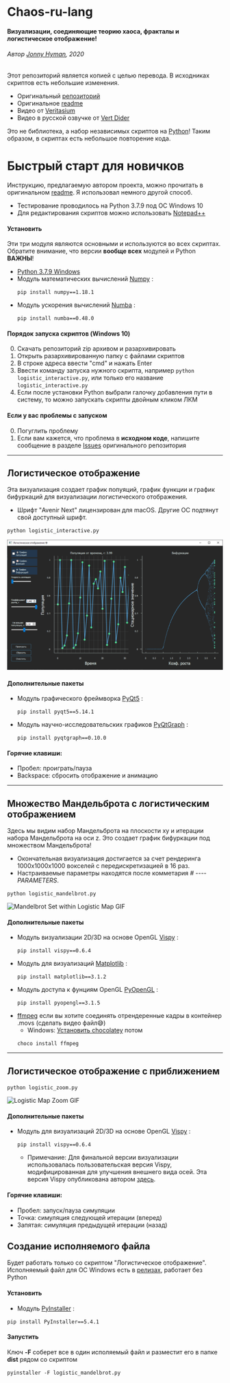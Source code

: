 # Chaos-ru-lang
#### Визуализации, соединяющие теорию хаоса, фракталы и логистическое отображение!
###### Автор [Jonny Hyman](https://www.jonnyhyman.com), 2020
Этот репозиторий является копией с целью перевода. В исходниках скриптов есть небольшие изменения.
- Оригинальный [репозиторий](https://github.com/jonnyhyman/Chaos)
- Оригинальное [readme](https://github.com/jonnyhyman/Chaos/blob/master/README.md)
- Видео от [Veritasium](https://www.youtube.com/watch?v=ovJcsL7vyrk)
- Видео в русской озвучке от [Vert Dider](https://www.youtube.com/watch?v=DH1cv0Rdf2w&ab_channel=VertDider)

Это не библиотека, а набор независимых скриптов на [Python](https://www.python.org/)! Таким образом, в скриптах есть небольшое повторение кода.

# Быстрый старт для новичков
Инструкцию, предлагаемую автором проекта, можно прочитать в оригинальном [readme](https://github.com/S-LABc/Chaos-ru-lang/blob/main/README_ORIG.md). Я использовал немного другой способ.
- Тестирование проводилось на Python 3.7.9 под ОС Windows 10
- Для редактирования скриптов можно использовать [Notepad++](https://notepad-plus-plus.org/downloads/)
#### Установить
Эти три модуля являются основными и используются во всех скриптах. Обратите внимание, что версии **вообще всех** модулей и Python **ВАЖНЫ**!
- [Python 3.7.9 Windows](https://www.python.org/downloads/release/python-379/)
- Модуль математических вычислений [Numpy](https://numpy.org) : 
    ```
    pip install numpy==1.18.1
    ```
- Модуль ускорения вычислений [Numba](https://numba.pydata.org) :
    ```
    pip install numba==0.48.0
    ```

#### Порядок запуска скриптов (Windows 10)
0. Скачать репозиторий zip архивом и разархивировать 
1. Открыть разархивированную папку с файлами скриптов
2. В строке адреса ввести "cmd" и нажать Enter
3. Ввести команду запуска нужного скрипта, например `python logistic_interactive.py`, или только его название `logistic_interactive.py`
4. Если после установки Python выбрали галочку добавления пути в систему, то можно запускать скрипты двойным кликом ЛКМ

#### Если у вас проблемы с запуском
0. Погуглить проблему
1. Если вам кажется, что проблема в **исходном коде**, напишите сообщение в разделе [Issues](https://github.com/jonnyhyman/Chaos/issues) оригинального репозитория

----

## Логистическое отображение
Эта визуализация создает график попуяций, график функции и график бифуркаций для визуализации логистического отображения.
- Шрифт "Avenir Next" лицензирован для macOS. Другие ОС подтянут свой доступный шрифт.
```
python logistic_interactive.py
```
![Interactive](https://github.com/S-LABc/Chaos-ru-lang/blob/main/images/logistic-interactive-ru.png?raw=true)
#### Дополнительные пакеты
- Модуль графического фреймворка [PyQt5](https://pypi.org/project/PyQt5/) :
    ```
    pip install pyqt5==5.14.1
    ```
- Модуль научно-исследовательских графиков [PyQtGraph](https://www.pyqtgraph.org/) :
    ```
    pip install pyqtgraph==0.10.0
    ```
#### Горячие клавиши:
- Пробел: проиграть/пауза
- Backspace: сбросить отображение и анимацию
----

## Множество Мандельброта с логистическим отображением
Здесь мы видим набор Мандельброта на плоскости xy и итерации набора Мандельброта на оси z. Это создает график бифуркации под множеством Мандельброта!
- Окончательная визуализация достигается за счет рендеринга 1000x1000x1000 вокселей с передискретизацией в 16 раз.
- Настраиваемые параметры находятся после комметария *# ---- PARAMETERS*.
```
python logistic_mandelbrot.py
```
![Mandelbrot Set within Logistic Map GIF](https://github.com/S-LABc/Chaos-ru-lang/blob/main/images/logistic-mandelbrot.gif?raw=true)
#### Дополнительные пакеты
- Модуль визуализации 2D/3D на основе OpenGL [Vispy](http://vispy.org) :
    ```
    pip install vispy==0.6.4
    ```
- Модуль для визуализаций [Matplotlib](https://matplotlib.org) :
    ```
    pip install matplotlib==3.1.2
    ```
- Модуль доступа к фунциям OpenGL [PyOpenGL](https://pypi.org/project/PyOpenGL/) :
    ```
    pip install pyopengl==3.1.5
    ```
- [ffmpeg](https://www.ffmpeg.org) если вы хотите соединять отрендеренные кадры в контейнер .movs (сделать видео файл😅)
    - Windows: [Установить chocolatey](https://chocolatey.org) потом
    ```
    choco install ffmpeg
    ```
----

## Логистическое отображение с приближением
```
python logistic_zoom.py
```
![Logistic Map Zoom GIF](https://github.com/S-LABc/Chaos-ru-lang/blob/main/images/logistic-zoom.gif?raw=true)
#### Дополнительные пакеты
- Модуль для визуализаций 2D/3D на основе OpenGL [Vispy](http://vispy.org) :
    ```
    pip install vispy==0.6.4
    ```
  - Примечание: Для финальной версии визуализации использовалась пользовательская версия Vispy, модифицированная для улучшения внешнего вида осей. Эта версия Vispy опубликована автором [здесь](https://github.com/jonnyhyman/vispy).
#### Горячие клавиши:
- Пробел: запуск/пауза симуляции
- Точка: симуляция следующей итерации (вперед)
- Запятая: симуляция предыдущей итерации (назад)

## Создание исполняемого файла
Будет работать только со скриптом "Логистическое отображение". Исполняемый файл для ОС Windows есть в [релизах](https://github.com/S-LABc/Chaos-ru-lang/releases), работает без Python
#### Установить
- Модуль [PyInstaller](https://pypi.org/project/pyinstaller/) :
```
pip install PyInstaller==5.4.1
```
#### Запустить
Ключ **-F** соберет все в один исполяемый файл и разместит его в папке **dist** рядом со скриптом
```
pyinstaller -F logistic_mandelbrot.py
```

